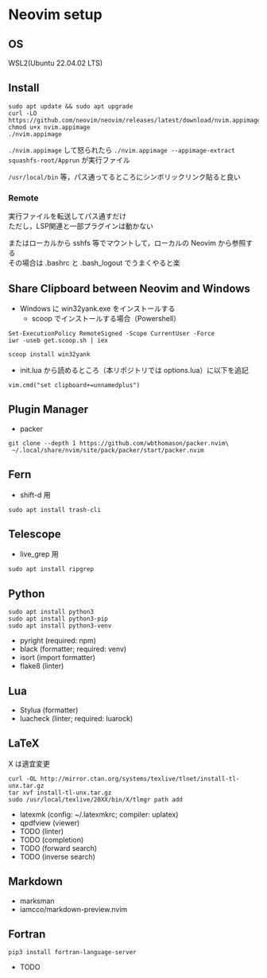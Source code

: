 # Neovim setup

## OS

WSL2(Ubuntu 22.04.02 LTS)  

## Install

```
sudo apt update && sudo apt upgrade  
curl -LO https://github.com/neovim/neovim/releases/latest/download/nvim.appimage  
chmod u+x nvim.appimage
./nvim.appimage
```
`./nvim.appimage` して怒られたら `./nvim.appimage --appimage-extract`  
`squashfs-root/Apprun` が実行ファイル  

`/usr/local/bin` 等，パス通ってるところにシンボリックリンク貼ると良い

### Remote

実行ファイルを転送してパス通すだけ  
ただし，LSP関連と一部プラグインは動かない

またはローカルから sshfs 等でマウントして，ローカルの Neovim から参照する  
その場合は .bashrc と .bash_logout でうまくやると楽

## Share Clipboard between Neovim and Windows

- Windows に win32yank.exe をインストールする
  - scoop でインストールする場合（Powershell）  
```
Set-ExecutionPolicy RemoteSigned -Scope CurrentUser -Force
iwr -useb get.scoop.sh | iex

scoop install win32yank
```

- init.lua から読めるところ（本リポジトリでは options.lua）に以下を追記
```
vim.cmd("set clipboard+=unnamedplus")
```

## Plugin Manager

- packer
```
git clone --depth 1 https://github.com/wbthomason/packer.nvim\  
 ~/.local/share/nvim/site/pack/packer/start/packer.nvim  
```

## Fern  

- shift-d 用
```
sudo apt install trash-cli
```

## Telescope

- live_grep 用
```
sudo apt install ripgrep
```
  
## Python  

```
sudo apt install python3  
sudo apt install python3-pip  
sudo apt install python3-venv  
```
- pyright (required: npm)
- black (formatter; required: venv)
- isort (import formatter)
- flake8 (linter)

## Lua
- Stylua (formatter)
- luacheck (linter; required: luarock)
  
## LaTeX  

X は適宜変更
```
curl -OL http://mirror.ctan.org/systems/texlive/tlnet/install-tl-unx.tar.gz  
tar xvf install-tl-unx.tar.gz
sudo /usr/local/texlive/20XX/bin/X/tlmgr path add
```
- latexmk (config: ~/.latexmkrc; compiler: uplatex)
- qpdfview (viewer)
- TODO (linter)
- TODO (completion)
- TODO (forward search)
- TODO (inverse search)
  
## Markdown  
- marksman
- iamcco/markdown-preview.nvim  

## Fortran
```
pip3 install fortran-language-server  
```
- TODO
